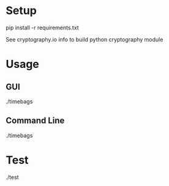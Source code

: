 
# Setup

pip install -r requirements.txt

See cryptography.io info to build python cryptography module

# Usage

## GUI

./timebags

## Command Line

./timebags <filename>

# Test

./test
